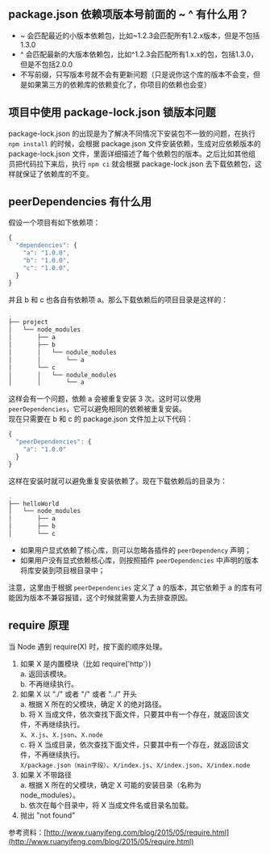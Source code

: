 ## package.json 依赖项版本号前面的 ~ ^ 有什么用？
+ ~ 会匹配最近的小版本依赖包，比如~1.2.3会匹配所有1.2.x版本，但是不包括1.3.0
+ ^ 会匹配最新的大版本依赖包，比如^1.2.3会匹配所有1.x.x的包，包括1.3.0，但是不包括2.0.0
+ 不写前缀，只写版本号就不会有更新问题（只是说你这个库的版本不会变，但是如果第三方的依赖库的依赖变化了，你项目的依赖也会变）



## 项目中使用 package-lock.json 锁版本问题
package-lock.json 的出现是为了解决不同情况下安装包不一致的问题，在执行 `npm install` 的时候，会根据 package.json 文件安装依赖，生成对应依赖版本的 package-lock.json 文件，里面详细描述了每个依赖包的版本。之后比如其他组员把代码拉下来后，执行 `npm ci` 就会根据 package-lock.json 去下载依赖包，这样就保证了依赖库的不变。



## peerDependencies 有什么用
假设一个项目有如下依赖项：
```js
{
  "dependencies": {
    "a": "1.0.0",
    "b": "1.0.0",
    "c": "1.0.0",
  }
}
```
并且 b 和 c 也各自有依赖项 a。那么下载依赖后的项目目录是这样的：
```js
.
├── project
│   └── node_modules
│       ├── a
│       ├── b
│       │   └── nodule_modules
│       │       └── a
│       └── c
│       │   └── nodule_modules
│       │       └── a
```
这样会有一个问题，依赖 a 会被重复安装 3 次。这时可以使用 `peerDependencies`，它可以避免相同的依赖被重复安装。  
现在只需要在 b 和 c 的 package.json 文件加上以下代码：  
```js
{
  "peerDependencies": {
    "a": "1.0.0"
  }
}
```
这样在安装时就可以避免重复安装依赖了。现在下载依赖后的目录为：
```js
.
├── helloWorld
│   └── node_modules
│       ├── a
│       ├── b
│       └── c
```
+ 如果用户显式依赖了核心库，则可以忽略各插件的 `peerDependency` 声明；
+ 如果用户没有显式依赖核心库，则按照插件 `peerDependencies` 中声明的版本将库安装到项目根目录中；  

注意，这里由于根据 `peerDependencies` 定义了 a 的版本，其它依赖于 a 的库有可能因为版本不兼容报错，这个时候就需要人为去排查原因。



## require 原理
当 Node 遇到 require(X) 时，按下面的顺序处理。
1. 如果 X 是内置模块（比如 require('http'）)  
a. 返回该模块。  
b. 不再继续执行。  
2. 如果 X 以 "./" 或者 "/" 或者 "../" 开头  
a. 根据 X 所在的父模块，确定 X 的绝对路径。  
b. 将 X 当成文件，依次查找下面文件，只要其中有一个存在，就返回该文件，不再继续执行。  
`X`、`X.js`、`X.json`、`X.node`  
c. 将 X 当成目录，依次查找下面文件，只要其中有一个存在，就返回该文件，不再继续执行。  
`X/package.json（main字段）`、`X/index.js`、`X/index.json`、`X/index.node`  
3. 如果 X 不带路径  
a. 根据 X 所在的父模块，确定 X 可能的安装目录（名称为 node_modules）。  
b. 依次在每个目录中，将 X 当成文件名或目录名加载。  
4. 抛出 "not found"

参考资料：[http://www.ruanyifeng.com/blog/2015/05/require.html](http://www.ruanyifeng.com/blog/2015/05/require.html)
